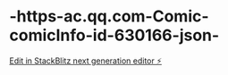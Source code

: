 # -https-ac.qq.com-Comic-comicInfo-id-630166-json-

[Edit in StackBlitz next generation editor ⚡️](https://stackblitz.com/~/github.com/kengun2077/-https-ac.qq.com-Comic-comicInfo-id-630166-json-)